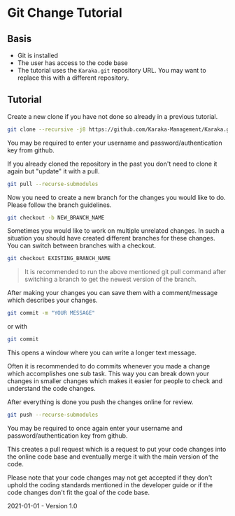 # Git Change Tutorial

## Basis

* Git is installed
* The user has access to the code base
* The tutorial uses the `Karaka.git` repository URL. You may want to replace this with a different repository.

## Tutorial

Create a new clone if you have not done so already in a previous tutorial.

```sh
git clone --recursive -j8 https://github.com/Karaka-Management/Karaka.git
```

You may be required to enter your username and password/authentication key from github.

If you already cloned the repository in the past you don't need to clone it again but "update" it with a pull.

```sh
git pull --recurse-submodules
```

Now you need to create a new branch for the changes you would like to do. Please follow the branch guidelines.

```sh
git checkout -b NEW_BRANCH_NAME
```

Sometimes you would like to work on multiple unrelated changes. In such a situation you should have created different branches for these changes. You can switch between branches with a checkout.

```sh
git checkout EXISTING_BRANCH_NAME
```

> It is recommended to run the above mentioned git pull command after switching a branch to get the newest version of the branch. 

After making your changes you can save them with a comment/message which describes your changes.

```sh
git commit -m "YOUR MESSAGE"
```

or with

```sh
git commit
```

This opens a window where you can write a longer text message.

Often it is recommended to do commits whenever you made a change which accomplishes one sub task. This way you can break down your changes in smaller changes which makes it easier for people to check and understand the code changes.

After everything is done you push the changes online for review.

```sh
git push --recurse-submodules
```

You may be required to once again enter your username and password/authentication key from github.

This creates a pull request which is a request to put your code changes into the online code base and eventually merge it with the main version of the code.

Please note that your code changes may not get accepted if they don't uphold the coding standards mentioned in the developer guide or if the code changes don't fit the goal of the code base.



2021-01-01 - Version 1.0